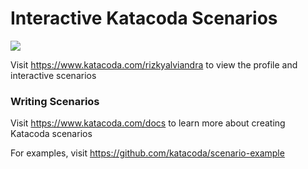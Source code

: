 # Interactive Katacoda Scenarios

[![](http://shields.katacoda.com/katacoda/rizkyalviandra/count.svg)](https://www.katacoda.com/rizkyalviandra "Get your profile on Katacoda.com")

Visit https://www.katacoda.com/rizkyalviandra to view the profile and interactive scenarios

### Writing Scenarios
Visit https://www.katacoda.com/docs to learn more about creating Katacoda scenarios

For examples, visit https://github.com/katacoda/scenario-example
